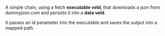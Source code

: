 A simple chain, using a fetch **executable veld**, that downloads a json from dummyjson.com and
persists it into a **data veld**.

It passes an id parameter into the executable and saves the output into a mapped path.
